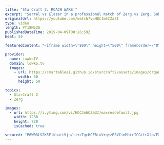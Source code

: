 ```yaml
---
title: "StarCraft 2: ROACH WARS!"
excerpt: "Serral vs Elazer in a professional match of Zerg vs Zerg. Subscribe for more videos: http://lowko.tv/youtube More StarCraft 2 casts: https://youtu.be/BfikSEkWzao  Roach vs Roach battles are not uncommon. However, when good players execute this strategy they will fight at many different areas at the same"
originalUrl: https://youtube.com/watch?v=HDCJm6CZa3I
type: video
length: PT18M53S
publishedDateTime: 2019-04-09T08:26:59Z
heat: 50

featuredContent: "<iframe width=\"800\" height=\"500\" frameborder=\"0\" src=\"https://www.youtube.com/embed/HDCJm6CZa3I\" allow=\"accelerometer; autoplay; encrypted-media; gyroscope; picture-in-picture\" allowfullscreen></iframe>"

provider:
  name: LowkoTV
  domain: lowko.tv
  images:
    - url: https://smartableai.github.io/starcraft2/assets/images/organizations/lowko.tv-50x50.jpg
      width: 50
      height: 50

topics:
  - StarCraft 2
  - Zerg

images:
  - url: https://i.ytimg.com/vi/HDCJm6CZa3I/maxresdefault.jpg
    width: 1280
    height: 720
    isCached: true

secured: "P6W03LV2K5FikhaitVjn/ii+zTgcHCF8tuV+q+zESVCinMhirICGifrXlp/FZq9E90IMHkN9HqB6KOzqovRiJkTrJPZaVm/3+CPYR7WRusZrj6IH1d7tbIPtqkeH5hl/xWXkTOmXVtX6E24L17fiLNaBim2BjMHsmefHMokTnO9l0z05OiBUKkcOTr/nrmOv4iawu5+HhCr9BqtewKwXAVF3bnklVFXW6sNf9Lc8/U6s2gka6n21Lx94gL7Z+LE6bX37TM++KqiYFTBGsBJr2yZD1sYkHIy2pj5nVrs0pckjh7iCmgQVzFAihr1VMHa1ySglS/qbZfcrRw4d7041LLr1lA82dL6vSoIUtOg87XTF7QSqYbX5SM+v7EUKUggDD1Sep+DYhVLE6Jqi2COWGPlXIJNcCDWHVVE3v8fr8Ss=;dE+UK10KJhbpo9h26/ClvA=="
---
```


